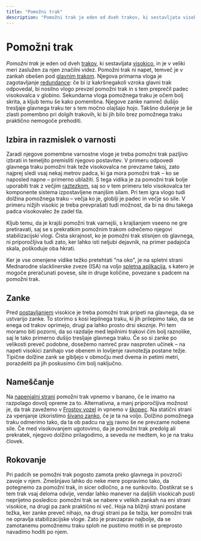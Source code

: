 ```yaml
---
title: "Pomožni trak"
description: "Pomožni trak je eden od dveh trakov, ki sestavljata visokico. Zagotavlja varnostno redundanco ter duši tresljaje glavnega traku."
---
```


# Pomožni trak

_Pomožni trak_ je eden od dveh [trakov](trak), ki sestavljata [visokico](visokica), in je v veliki meri zaslužen za njen značilni videz. Pomožni trak ni napet, temveč je v zankah obešen pod [glavnim trakom](glavni-trak). Njegova primarna vloga je zagotavljanje [redundance](redundanca): če bi iz kakršnegakoli vzroka glavni trak odpovedal, bi nosilno vlogo prevzel pomožni trak in s tem preprečil padec visokovalca v globino. Sekundarna vloga pomožnega traku je očem bolj skrita, a kljub temu še kako pomembna. Njegove zanke namreč dušijo tresljaje glavnega traku ter s tem močno olajšajo hojo. Takšno dušenje je še zlasti pomembno pri dolgih trakovih, ki bi jih bilo brez pomožnega traku praktično nemogoče prehoditi.

## Izbira in razmislek o varnosti

Zaradi njegove pomembne varnostne vloge je treba pomožni trak pazljivo izbrati in temeljito premisliti njegovo postavitev. V primeru odpovedi glavnega traku pomožni trak teže visokovalca ne prevzame takoj, zato najprej sledi vsaj nekaj metrov padca, ki ga mora pomožni trak – ko se naposled napne – primerno ublažiti. S tega vidika je za pomožni trak bolje uporabiti trak z večjim [raztezkom](raztezek), saj so v tem primeru telo visokovalca ter komponente sistema izpostavljene manjšim silam. Pri tem igra vlogo tudi dolžina pomožnega traku – večja ko je, globlji je padec in večje so sile. V primeru nižjih visokic je treba prevprašati tudi možnost, da bi na dnu takega padca visokovalec že zadel tla.

Kljub temu, da je krajši pomožni trak varnejši, s krajšanjem vseeno ne gre pretiravati, saj se s prekratkim pomožnim trakom odrečemo njegovi stabilizacijski vlogi. Čista skrajnost, ko je pomožni trak stisnjen ob glavnega, ni priporočljiva tudi zato, ker lahko isti neljubi dejavnik, na primer padajoča skala, poškoduje oba hkrati.

Ker je vse omenjene vidike težko pretehtati "na oko", je na spletni strani Mednarodne slacklinerske zveze (ISA) na voljo [spletna aplikacija](https://data.slacklineinternational.org/safety/warnings/backup-fall/), s katero je mogoče preračunati povese, sile in druge količine, povezane s padcem na pomožni trak.

## Zanke

Pred [postavljanjem](postavljanje) visokice je treba pomožni trak pripeti na glavnega, da se ustvarijo zanke. To storimo s kosi lepilnega traku, ki jih prilepimo tako, da se enega od trakov oprimejo, drugi pa lahko prosto drsi skoznje. Pri tem moramo biti pozorni, da so razdalje med lepilnimi trakovi čim bolj raznolike, saj le tako primerno dušijo tresljaje glavnega traku. Če so si zanke po velikosti preveč podobne, dosežemo namreč prav nasproten učinek – na napeti visokici zanihajo vse obenem in lovljenje ravnotežja postane težje. Tipične dolžine zank se gibljejo v območju med dvema in petimi metri, porazdeliti pa jih poskusimo čim bolj naključno.

## Nameščanje

Na [napenjalni strani](napenjalna-stran) pomožni trak vpnemo v banano, če le imamo na razpolago dovolj opreme za to. Alternativna, a manj priporočljiva možnost je, da trak zavežemo v [Frostov vozel](frostov-vozel) in vpnemo v [škopec](skopec). Na statični strani za vpenjanje izkoristimo [šivano zanko](sivana-zanka), če je ta na voljo. Dolžino pomožnega traku odmerimo tako, da ta ob padcu na [vis](vis) ravno še ne prevzame nobene sile. Če med visokovanjem ugotovimo, da je pomožni trak predolg ali prekratek, njegovo dolžino prilagodimo, a seveda _ne_ medtem, ko je na traku človek.

## Rokovanje

Pri padcih se pomožni trak pogosto zamota preko glavnega in povzroči zavoje v njem. Zmešnjavo lahko do neke mere popravimo tako, da potegnemo za pomožni trak, in sicer odločno, a ne sunkovito. Dostikrat se s tem trak vsaj deloma odvije, vendar lahko manever na daljših visokicah pusti neprijetno posledico: pomožni trak se nabere v velikih zankah na eni strani visokice, na drugi pa zank praktično ni več. Hoja na bližnji strani postane težka, ker zanke preveč nihajo, na drugi strani pa še težja, ker pomožni trak ne opravlja stabilizacijske vloge. Zato je pravzaprav najbolje, da se zamotanemu pomožnemu traku sploh ne pustimo motiti in se preprosto navadimo hoditi po njem.
